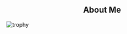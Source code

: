 <h2 align="center">About Me </h2> 


![trophy](https://github-profile-trophy.vercel.app/?username=krishpranav&theme=dracula)

